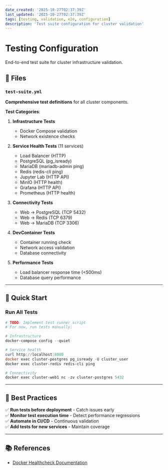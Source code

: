 ```yaml
---
date_created: '2025-10-27T02:37:39Z'
last_updated: '2025-10-27T02:37:39Z'
tags: [testing, validation, e2e, configuration]
description: 'Test suite configuration for cluster validation'
---
```


# Testing Configuration

End-to-end test suite for cluster infrastructure validation.

## 📁 Files

### `test-suite.yml`
**Comprehensive test definitions** for all cluster components.

**Test Categories**:

1. **Infrastructure Tests**
   - Docker Compose validation
   - Network existence checks

2. **Service Health Tests** (11 services)
   - Load Balancer (HTTP)
   - PostgreSQL (pg_isready)
   - MariaDB (mariadb-admin ping)
   - Redis (redis-cli ping)
   - Jupyter Lab (HTTP API)
   - MinIO (HTTP health)
   - Grafana (HTTP API)
   - Prometheus (HTTP health)

3. **Connectivity Tests**
   - Web → PostgreSQL (TCP 5432)
   - Web → Redis (TCP 6379)
   - Web → MariaDB (TCP 3306)

4. **DevContainer Tests**
   - Container running check
   - Network access validation
   - Database connectivity

5. **Performance Tests**
   - Load balancer response time (<500ms)
   - Database query performance

---

## 🚀 Quick Start

### Run All Tests

```powershell
# TODO: Implement test runner script
# For now, run tests manually:

# Infrastructure
docker-compose config --quiet

# Service health
curl http://localhost:8080
docker exec cluster-postgres pg_isready -U cluster_user
docker exec cluster-redis redis-cli ping

# Connectivity
docker exec cluster-web1 nc -zv cluster-postgres 5432
```

---

## 🎯 Best Practices

✅ **Run tests before deployment** - Catch issues early  
✅ **Monitor test execution time** - Detect performance regressions  
✅ **Automate in CI/CD** - Continuous validation  
✅ **Add tests for new services** - Maintain coverage  

---

## 📚 References

- [Docker Healthcheck Documentation](https://docs.docker.com/engine/reference/builder/#healthcheck)
